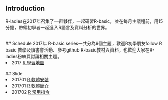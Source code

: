 ## Introduction
R-ladies在2017年召集了一群夥伴，一起研習R-basic，並在每月主議程前，用15分鐘，帶領初學者一起進入R語言及資料分析的世界。

<br>
## Schedule
2017年 R-basic series一共分為9個主題，歡迎R初學朋友follow R basic 教學及讀書會活動、參考github R-basic教材與資料，也歡迎大家在R-ladies粉絲頁討論相關主題。
<li> 2017 <a href="https://drive.google.com/file/d/0B-P36xE97gjBQmNNbnZXc2FwbDQ/view?usp=sharing" target="_blank">R 學習地圖</a> </li>

<br>
## Slide
<li> 201701 <a href="https://drive.google.com/file/d/0B-P36xE97gjBeFYwNTdOaVFDdW8/view?usp=sharing" target="_blank">R 軟體安裝</a>  </li>
<li> 201701 <a href="https://drive.google.com/file/d/0B-P36xE97gjBQTVXR3BsWUUxdVE/view?usp=sharing" target="_blank">R 軟體簡介</a>  </li>
<li> 201702 <a href="https://rladiestaipei.github.io/R-basic/R常用指令.html" target="_blank">R 常用指令</a>  </li>

